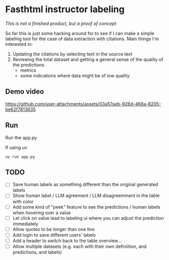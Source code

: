 # Fasthtml instructor labeling

*This is not a finished product, but a proof of concept*

So far this is just some hacking around for to see if I can make a simple labeling tool for the case of data extraction with citations. Main things I'm interested in:

1. Updating the citations by selecting text in the source text
2. Reviewing the total dataset and getting a general sense of the quality of the predictions
    - metrics
    - some indications where data might be of low quality

## Demo video

https://github.com/user-attachments/assets/03a57aeb-926d-468a-8205-be62f7813635

## Run

Run the app.py 

If using uv

```
uv run app.py
```

## TODO

- [ ] Save human labels as something different than the original generated labels
- [ ] Show human label / LLM agreement / LLM disagreemment in the table with color
- [ ] Add some kind of "peek" feature to see the predictions / human labels when hovering over a value
- [ ] Let click on value lead to labeling ui where you can adjust the prediction immediately
- [ ] Allow quotes to be longer than one line
- [ ] Add login to save different users' labels
- [ ] Add a header to switch back to the table overview...
- [ ] Allow multiple datasets (e.g. each with their own definiition, and predictions, and labels)
